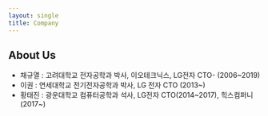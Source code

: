 ```yaml
---
layout: single
title: Company
---
```



## About Us

- 채규열 : 고려대학교 전자공학과 박사, 이오테크닉스, LG전자 CTO- (2006~2019)
- 이권 : 연세대학교 전기전자공학과 박사, LG 전자 CTO (2013~)
- 황태진 : 광운대학교 컴퓨터공학과 석사, LG전자 CTO(2014~2017), 힉스컴퍼니 (2017~)
